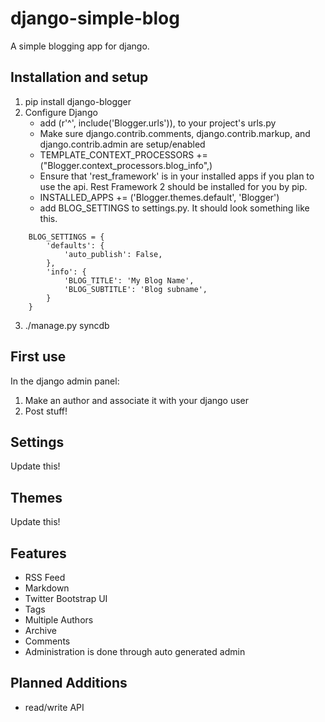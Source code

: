 django-simple-blog
==================

A simple blogging app for django.

Installation and setup
----------------------
1. pip install django-blogger
2. Configure Django
	* add (r'^', include('Blogger.urls')), to your project's urls.py
 	* Make sure django.contrib.comments, django.contrib.markup, and django.contrib.admin are setup/enabled
	* TEMPLATE_CONTEXT_PROCESSORS += ("Blogger.context_processors.blog_info",)
    * Ensure that 'rest_framework' is in your installed apps if you plan to use the api.  Rest Framework 2 should be installed for you by pip.
	* INSTALLED_APPS += ('Blogger.themes.default', 'Blogger')
	* add BLOG_SETTINGS to settings.py.  It should look something like this.
```
    BLOG_SETTINGS = {
        'defaults': {
            'auto_publish': False,
        },
        'info': {
            'BLOG_TITLE': 'My Blog Name',
            'BLOG_SUBTITLE': 'Blog subname',
        } 
    }
```
3. ./manage.py syncdb
  
First use
---------
In the django admin panel:

1. Make an author and associate it with your django user
2. Post stuff!


Settings
--------
Update this!
<!-- Currently live in Blogger/settings.py (Needs to change, anyone got a better way?)
BLOG_INFO is attached to all responses so the information is available to the templates.
BLOG_SETTINGS change the defaults of models and some constats for views
BLOG_THEME controls which theme is currently active -->

Themes
------
Update this!
<!-- Themes are contained in Blogger/templates/themes/THEMENAME/
Files include base.html, list.html, and view_post.html
Not all files are necessary, and the app will fall back on Blogger/templates/themes/FILE.html
Static files for themes are at Blogger/static/blogger_themes/THEMENAME/
The default themes are default, 3col and 4col.  They all rely on bootstrap and jquery.
If you know a better way to support themeing, please let me know! -->

Features
--------

* RSS Feed 
* Markdown 
* Twitter Bootstrap UI
* Tags 
* Multiple Authors
* Archive 
* Comments
* Administration is done through auto generated admin

Planned Additions
-----------------
* read/write API
